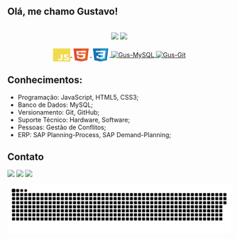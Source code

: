 <h2>Olá, me chamo Gustavo!</h2>
<br>
<div align="center">
    <img height="160em" src="https://github-readme-stats.vercel.app/api?username=gustavohferreira&show_icons=true&theme=dark&include_all_commits=true&count_private=true">
    <img height="160em" src="https://github-readme-stats.vercel.app/api/top-langs/?username=gustavohferreira&layout=compact&langs_count=7&theme=dark"/>
</div>
<br>
<div style="display: inline_block" align="center">
    <a href="https://github.com/gustavohferreira">
        <img align="center" alt="Gus-Js" height="30" width="40" src="https://raw.githubusercontent.com/devicons/devicon/master/icons/javascript/javascript-plain.svg">
        <img align="center" alt="Gus-HTML" height="30" width="40" src="https://raw.githubusercontent.com/devicons/devicon/master/icons/html5/html5-original.svg">
        <img align="center" alt="Gus-CSS" height="30" width="40" src="https://raw.githubusercontent.com/devicons/devicon/master/icons/css3/css3-original.svg">
        <img align="center" alt="Gus-MySQL" height="30" width="40" src="https://cdn.jsdelivr.net/gh/devicons/devicon/icons/mysql/mysql-original.svg">
        <img align="center" alt="Gus-Git" height="30" width="40" src="https://cdn.jsdelivr.net/gh/devicons/devicon/icons/git/git-original.svg">
    </a>
</div>

<h2>Conhecimentos:</h2>

- Programação: JavaScript, HTML5, CSS3;
- Banco de Dados: MySQL;
- Versionamento: Git, GitHub;
- Suporte Técnico: Hardware, Software;
- Pessoas: Gestão de Conflitos;
- ERP: SAP Planning-Process, SAP Demand-Planning;
    
<h2>Contato</h2>
<div>
    <a href = "mailto:ferreirahgustavo@outlook.com?subject=Olá%20Gustavo!"><img src="https://img.shields.io/badge/Microsoft_Outlook-0078D4?style=for-the-badge&logo=microsoft-outlook&logoColor=white" target="_blank"></a>
    <a href = "https://api.whatsapp.com/send?phone=5515991525446&amp;text=Olá%20Gustavo,%20tudo%20bem?%20"><img src="https://img.shields.io/badge/WhatsApp-25D366?style=for-the-badge&logo=whatsapp&logoColor=white" target="_blank"></a>    
    <a href="https://www.linkedin.com/in/gustavohferreira/" target="_blank"><img src="https://img.shields.io/badge/-LinkedIn-%230077B5?style=for-the-badge&logo=linkedin&logoColor=white" target="_blank"></a>
</div>

![Snake animation](https://github.com/gustavohferreira/gustavohferreira/blob/output/github-contribution-grid-snake.svg)
    

    


